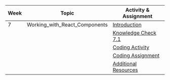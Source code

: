 | Week | Topic                          | Activity & Assignment          |
|------|--------------------------------|--------------------------------|
| 7    | Working_with_React_Components  | [Introduction](./Introduction_Instructions.pdf)                   |
|      |                                | [Knowledge Check 7.1](https://docs.google.com/forms/d/1ZoOe-8v41FzS1KYdpFope9IpZvETRzsWgMRXL5QCu3k/edit)            |
|      |                                | [Coding Activity](https://classroom.github.com/a/RuFGl5nS) |
|      |                                | [Coding Assignment](https://classroom.github.com/a/DNYrhDJK) |
|      |                                | [Additional Resources](./Additional%20Resources.pdf)           |
